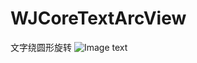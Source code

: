 # WJCoreTextArcView
文字绕圆形旋转
![Image text](https://github.com/WJVijay/WJImageResource/blob/master/WJCoreTextArcViewResource/WJCoreTextArcView_00.gif)
